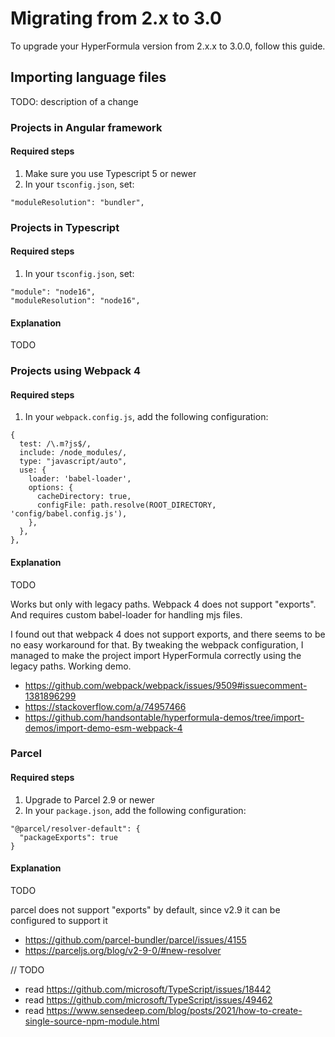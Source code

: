 # Migrating from 2.x to 3.0

To upgrade your HyperFormula version from 2.x.x to 3.0.0, follow this guide.

## Importing language files

TODO: description of a change

### Projects in Angular framework

#### Required steps

1. Make sure you use Typescript 5 or newer
2. In your `tsconfig.json`, set:

```
"moduleResolution": "bundler",
```

### Projects in Typescript

#### Required steps

1. In your `tsconfig.json`, set:

```
"module": "node16",
"moduleResolution": "node16",
```

#### Explanation

TODO

### Projects using Webpack 4

#### Required steps

1. In your `webpack.config.js`, add the following configuration:

```
{
  test: /\.m?js$/,
  include: /node_modules/,
  type: "javascript/auto",
  use: {
    loader: 'babel-loader',
    options: {
      cacheDirectory: true,
      configFile: path.resolve(ROOT_DIRECTORY, 'config/babel.config.js'),
    },
  },
},
```

#### Explanation

TODO

Works but only with legacy paths. Webpack 4 does not support "exports". And requires custom babel-loader for handling mjs files.

I found out that webpack 4 does not support exports, and there seems to be no easy workaround for that. By tweaking the webpack configuration, I managed to make the project import HyperFormula correctly using the legacy paths. Working demo.

- https://github.com/webpack/webpack/issues/9509#issuecomment-1381896299
- https://stackoverflow.com/a/74957466
- https://github.com/handsontable/hyperformula-demos/tree/import-demos/import-demo-esm-webpack-4

### Parcel

#### Required steps

1. Upgrade to Parcel 2.9 or newer
2. In your `package.json`, add the following configuration:

```
"@parcel/resolver-default": {
  "packageExports": true
}
```

#### Explanation

TODO

parcel does not support "exports" by default, since v2.9 it can be configured to support it

- https://github.com/parcel-bundler/parcel/issues/4155
- https://parceljs.org/blog/v2-9-0/#new-resolver

// TODO
- read https://github.com/microsoft/TypeScript/issues/18442
- read https://github.com/microsoft/TypeScript/issues/49462
- read https://www.sensedeep.com/blog/posts/2021/how-to-create-single-source-npm-module.html
